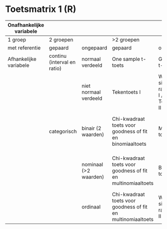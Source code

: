# Toetsmatrix 1 (R)













| Onafhankelijke variabele |                             |                       |                                                              |                                              |                                                                                   |                                               |                                                                                   |
|--------------------------|-----------------------------|-----------------------|--------------------------------------------------------------|----------------------------------------------|-----------------------------------------------------------------------------------|-----------------------------------------------|-----------------------------------------------------------------------------------|
| 1 groep                  | 2 groepen                   |                       | >2 groepen                                                   |                                              |                                                                                   |                                               |                                                                                   |
| met referentie           | gepaard                     | ongepaard             | gepaard                                                      | ongepaard                                    |                                                                                   |                                               |                                                                                   |
| Afhankelijke variabele   | continu (interval en ratio) | normaal verdeeld      | One sample t-toets                                           | Gepaarde t-toets                             | Ongepaarde t-toets                                                                | Repeated measures ANOVA                       | One-way ANOVA                                                                     |
|                          |                             | niet normaal verdeeld | Tekentoets I                                                 | Wilcoxon signed rank toets I / Tekentoets II | Mann-Whitney U toets I / Mood's mediaan toets                                     | Friedman's ANOVA I                            | Kruskal Wallis toets I                                                            |
|                          | categorisch                 | binair (2 waarden)    | Chi-kwadraat toets voor goodness of fit en binomiaaltoets    | McNemar toets                                | Chi-kwadraat toets voor onafhankelijkheid en Fisher's exacte toets                | Cochran's Q toets                             | Chi-kwadraat toets voor onafhankelijkheid en Fisher-Freeman-Halton exacte toets I |
|                          |                             | nominaal (>2 waarden) | Chi-kwadraat toets voor goodness of fit en multinomiaaltoets | Bhapkar toets                                | Chi-kwadraat toets voor onafhankelijkheid en Fisher-Freeman-Halton exacte toets I | Multilevel multinomiale logistische regressie | Chi-kwadraat toets voor onafhankelijkheid en Fisher-Freeman-Halton exacte toets I |
|                          |                             | ordinaal              | Chi-kwadraat toets voor goodness of fit en multinomiaaltoets | Wilcoxon signed rank toets II                | Mann-Whitney U toets II                                                           | Friedman's ANOVA II                           | Kruskal Wallis toets II                                                           |